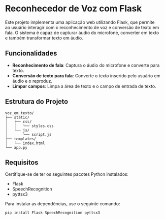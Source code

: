 # Reconhecedor de Voz com Flask

Este projeto implementa uma aplicação web utilizando Flask, que permite ao usuário interagir com o reconhecimento de voz e conversão de texto em fala. O sistema é capaz de capturar áudio do microfone, converter em texto e também transformar texto em áudio.

## Funcionalidades

- **Reconhecimento de fala**: Captura o áudio do microfone e converte para texto.
- **Conversão de texto para fala**: Converte o texto inserido pelo usuário em áudio e o reproduz.
- **Limpar campos**: Limpa a área de texto e o campo de entrada de texto.
  
## Estrutura do Projeto

```plaintext
voz_em_texto/
├── static/
│   ├── css/
│   │   └── styles.css
│   └── js/
│       └── script.js
├── templates/
│   └── index.html
└── app.py
```

## Requisitos

Certifique-se de ter os seguintes pacotes Python instalados:

- Flask
- SpeechRecognition
- pyttsx3

Para instalar as dependências, use o seguinte comando:

```bash
pip install Flask SpeechRecognition pyttsx3
```
